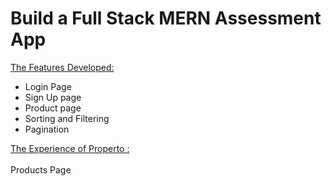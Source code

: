 
# Build a Full Stack MERN Assessment App


 <ins>The Features Developed: </ins>

 <ul>
   <li>Login Page </li>
   <li>Sign Up page</li>
   <li>Product page</li>
   <li>Sorting and Filtering</li>
   <li>Pagination</li>
 </ul>
  
  <ins>The Experience of Properto :</ins> <br/><br/>
Products Page


